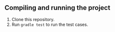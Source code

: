 ## Compiling and running the project
1) Clone this repository.
2) Run `gradle test` to run the test cases.
